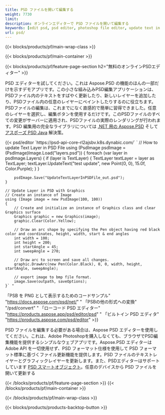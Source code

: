 ```yaml
---
title: PSD ファイルを開いて編集する
weight: 7730
limit: 
description: オンラインエディターで PSD ファイルを開いて編集する
keywords: [edit psd, psd editor, photoshop file editor, update text in psd, update psd, open psd, update text in psd]
url: psd/
---
```


{{< blocks/products/pf/main-wrap-class >}}

{{< blocks/products/pf/main-container >}}

{{< blocks/products/pf/feature-page-section h2="無料のオンラインPSDエディター" >}}
<p>PSD エディターを試してください。これは Aspose.PSD の機能のほんの一部だけを示すデモアプリです。この小さな組み込みPSD編集アプリケーションは、PSDファイル内のテキストをすばやく更新したり、新しいレイヤーを追加したり、PSDファイル内の任意のレイヤーにペイントしたりするのに役立ちます。PSDファイルの編集は、これまでになく直感的で簡単に習得できました。任意のレイヤーを選択し、編集ボタンを使用するだけです。このPSDファイルのすべての変更がサーバーに適用され、PSDファイルの実際のレンダリングが行われます。PSD 編集用の完全なライブラリについては <a href="/psd/{{< lang-code >}}net">.NET 用の Aspose.PSD</a> そして <a href="/psd/{{< lang-code >}}java">アスポーズ PSD Java</a> 解決策。 </p>
{{< psd/editor `https://psd-api-core-rl2ajsbv.k8s.dynabic.com/` 
`	// How to update Text Layer in PSD File
	using (PsdImage psdImage = (PsdImage)Image.Load("layers.psd"))
  	{
		foreach (var layer in psdImage.Layers)
		{
			if (layer is TextLayer)
			{
				TextLayer textLayer = layer as TextLayer;
				textLayer.UpdateText("test update", new Point(0, 0), 15.0f, Color.Purple);
			}
		}

		psdImage.Save("UpdateTextLayerInPSDFile_out.psd");
	}
	
	// Update Layer in PSD with Graphics
	// Create an instance of Image
	using (Image image = new PsdImage(100, 100))
	{
		// Create and initialize an instance of Graphics class and clear Graphics surface
		Graphics graphic = new Graphics(image);
		graphic.Clear(Color.Yellow);

		// Draw an arc shape by specifying the Pen object having red black color and coordinates, height, width, start & end angles                 
		int width = 100;
		int height = 200;
		int startAngle = 45;
		int sweepAngle = 270;

		// Draw arc to screen and save all changes.
		graphic.DrawArc(new Pen(Color.Black), 0, 0, width, height, startAngle, sweepAngle);

		// export image to bmp file format.
		image.Save(outpath, saveOptions);
	}` "
「PSB を PNG として表示するためのコードサンプル"  "https://docs.aspose.com/psd/net/" "
「PSBの他の形式への変換"  "/psd/convert" "
「ローコード PSD エディター" "https://products.aspose.app/psd/editor/psd" "
「ビルトイン PSD エディタ" "https://products.aspose.com/psd/editor" >}}
<p>PSD ファイルを編集する必要がある場合は、Aspose PSD エディターを使用してください。これは、Adobe Photoshopを購入しなくても、ブラウザでPSD編集機能を提供するシンプルなウェブアプリです。Aspose.PSD エディターは Adobe API を一切使用せず、PSD フォーマット仕様を使用して PSD フォーマット標準に基づくファイル更新機能を提供します。PSD ファイルのテキストレイヤーとグラフィックレイヤーを更新します。また、PSDエディターはサポートしています <a href="https://reference.aspose.com/psd/net/aspose.psd.fileformats.psd.layers.smartobjects/smartobjectlayer/">PSD スマートオブジェクト</a>。任意のデバイスから PSD ファイルを開いて更新する</p>

{{< /blocks/products/pf/feature-page-section >}}
{{< /blocks/products/pf/main-container >}}


{{< /blocks/products/pf/main-wrap-class >}}

{{< blocks/products/products-backtop-button >}}
